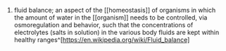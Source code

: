 1. fluid balance; an aspect of the [[homeostasis]] of organisms in which the amount of water in the [[organism]] needs to be controlled, via osmoregulation and behavior, such that the concentrations of electrolytes (salts in solution) in the various body fluids are kept within healthy ranges^[https://en.wikipedia.org/wiki/Fluid_balance]